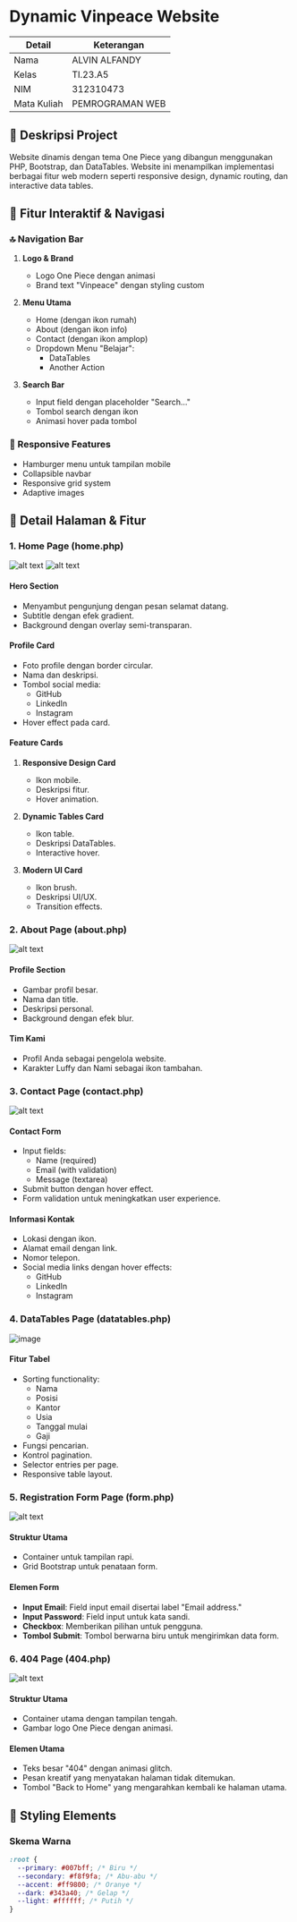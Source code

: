 # Dynamic Vinpeace Website

| Detail      | Keterangan      |
| ----------- | --------------- |
| Nama        | ALVIN ALFANDY   |
| Kelas       | TI.23.A5        |
| NIM         | 312310473       |
| Mata Kuliah | PEMROGRAMAN WEB |

## 📑 Deskripsi Project

Website dinamis dengan tema One Piece yang dibangun menggunakan PHP, Bootstrap, dan DataTables. Website ini menampilkan implementasi berbagai fitur web modern seperti responsive design, dynamic routing, dan interactive data tables.

## 🎯 Fitur Interaktif & Navigasi

### 🔝 Navigation Bar

1. **Logo & Brand**

   - Logo One Piece dengan animasi
   - Brand text "Vinpeace" dengan styling custom

2. **Menu Utama**

   - Home (dengan ikon rumah)
   - About (dengan ikon info)
   - Contact (dengan ikon amplop)
   - Dropdown Menu "Belajar":
     - DataTables
     - Another Action

3. **Search Bar**
   - Input field dengan placeholder "Search..."
   - Tombol search dengan ikon
   - Animasi hover pada tombol

### 📱 Responsive Features

- Hamburger menu untuk tampilan mobile
- Collapsible navbar
- Responsive grid system
- Adaptive images

## 📄 Detail Halaman & Fitur

### 1. Home Page (home.php)

![alt text](Gambar/home1.png)
![alt text](Gambar/home2.png)

#### Hero Section

- Menyambut pengunjung dengan pesan selamat datang.
- Subtitle dengan efek gradient.
- Background dengan overlay semi-transparan.

#### Profile Card

- Foto profile dengan border circular.
- Nama dan deskripsi.
- Tombol social media:
  - GitHub
  - LinkedIn
  - Instagram
- Hover effect pada card.

#### Feature Cards

1. **Responsive Design Card**

   - Ikon mobile.
   - Deskripsi fitur.
   - Hover animation.

2. **Dynamic Tables Card**

   - Ikon table.
   - Deskripsi DataTables.
   - Interactive hover.

3. **Modern UI Card**
   - Ikon brush.
   - Deskripsi UI/UX.
   - Transition effects.

### 2. About Page (about.php)

![alt text](Gambar/about.png)

#### Profile Section

- Gambar profil besar.
- Nama dan title.
- Deskripsi personal.
- Background dengan efek blur.

#### Tim Kami

- Profil Anda sebagai pengelola website.
- Karakter Luffy dan Nami sebagai ikon tambahan.

### 3. Contact Page (contact.php)

![alt text](Gambar/contact.png)

#### Contact Form

- Input fields:
  - Name (required)
  - Email (with validation)
  - Message (textarea)
- Submit button dengan hover effect.
- Form validation untuk meningkatkan user experience.

#### Informasi Kontak

- Lokasi dengan ikon.
- Alamat email dengan link.
- Nomor telepon.
- Social media links dengan hover effects:
  - GitHub
  - LinkedIn
  - Instagram

### 4. DataTables Page (datatables.php)

![image](https://github.com/user-attachments/assets/45f34cbb-d15c-451f-87d4-9cdf9732b43a)


#### Fitur Tabel

- Sorting functionality:
  - Nama
  - Posisi
  - Kantor
  - Usia
  - Tanggal mulai
  - Gaji
- Fungsi pencarian.
- Kontrol pagination.
- Selector entries per page.
- Responsive table layout.

### 5. Registration Form Page (form.php)

![alt text](Gambar/form.png)

#### Struktur Utama

- Container untuk tampilan rapi.
- Grid Bootstrap untuk penataan form.

#### Elemen Form

- **Input Email**: Field input email disertai label "Email address."
- **Input Password**: Field input untuk kata sandi.
- **Checkbox**: Memberikan pilihan untuk pengguna.
- **Tombol Submit**: Tombol berwarna biru untuk mengirimkan data form.

### 6. 404 Page (404.php)

![alt text](Gambar/form.png)

#### Struktur Utama

- Container utama dengan tampilan tengah.
- Gambar logo One Piece dengan animasi.

#### Elemen Utama

- Teks besar "404" dengan animasi glitch.
- Pesan kreatif yang menyatakan halaman tidak ditemukan.
- Tombol "Back to Home" yang mengarahkan kembali ke halaman utama.

## 🎨 Styling Elements

### Skema Warna

```css
:root {
  --primary: #007bff; /* Biru */
  --secondary: #f8f9fa; /* Abu-abu */
  --accent: #ff9800; /* Oranye */
  --dark: #343a40; /* Gelap */
  --light: #ffffff; /* Putih */
}
```
